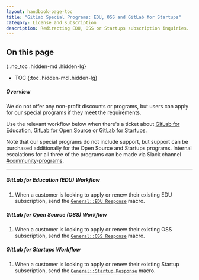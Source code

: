 ```yaml
---
layout: handbook-page-toc
title: "GitLab Special Programs: EDU, OSS and GitLab for Startups"
category: License and subscription
description: Redirecting EDU, OSS or Startups subscription inquiries.
---
```


## On this page
{:.no_toc .hidden-md .hidden-lg}

- TOC
{:toc .hidden-md .hidden-lg}

##### Overview

We do not offer any non-profit discounts or programs, but users can apply for our special programs if they meet the requirements.

Use the relevant workflow below when there's a ticket about [GitLab for Education](https://about.gitlab.com/solutions/education/), [GitLab for Open Source](https://about.gitlab.com/solutions/open-source/) or [GitLab for Startups](https://about.gitlab.com/solutions/startups/).

Note that our special programs do not include support, but support can be purchased additionally for the Open Source and Startups programs. Internal escalations for all three of the programs can be made via Slack channel [#community-programs](https://join.slack.com/share/zt-op8hxhoy-V4TBiVh_r41H6uelJeCPfA).

---

##### GitLab for Education (EDU) Workflow

1. When a customer is looking to apply or renew their existing EDU subscription, send the [`General::EDU Response`](https://gitlab.com/gitlab-com/support/support-ops/zendesk-macros/-/blob/master/macros/active/General/EDU%20Response.yaml) macro.

##### GitLab for Open Source (OSS) Workflow

1. When a customer is looking to apply or renew their existing OSS subscription, send the [`General::OSS Response`](https://gitlab.com/gitlab-com/support/support-ops/zendesk-macros/-/blob/master/macros/active/General/OSS%20Response.yaml) macro.

##### GitLab for Startups Workflow

1. When a customer is looking to apply or renew their existing Startup subscription, send the [`General::Startup Response`](https://gitlab.com/gitlab-com/support/support-ops/zendesk-macros/-/blob/master/macros/active/General/Startup%20Response.yaml) macro.
